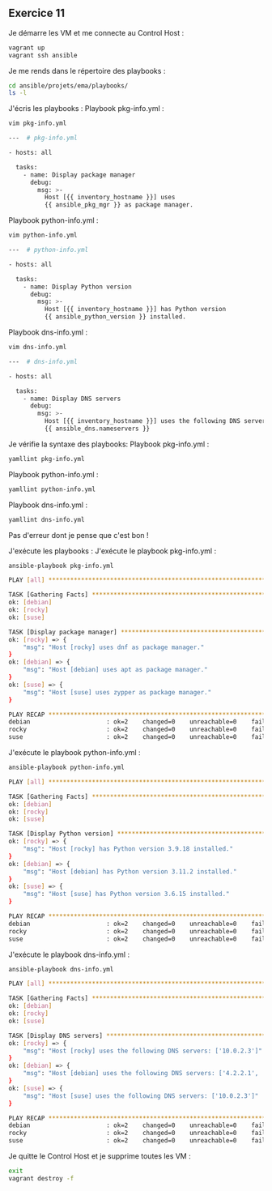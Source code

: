 ## Exercice 11

Je démarre les VM et me connecte au Control Host :

```bash
vagrant up
vagrant ssh ansible
```
Je me rends dans le répertoire des playbooks :
```bash
cd ansible/projets/ema/playbooks/
ls -l
```

J'écris les playbooks :
Playbook pkg-info.yml :
```bash
vim pkg-info.yml
```
```bash
---  # pkg-info.yml

- hosts: all

  tasks:
    - name: Display package manager
      debug:
        msg: >-
          Host [{{ inventory_hostname }}] uses
          {{ ansible_pkg_mgr }} as package manager.
```

Playbook python-info.yml :
```bash
vim python-info.yml
```
```bash
---  # python-info.yml

- hosts: all

  tasks:
    - name: Display Python version
      debug:
        msg: >-
          Host [{{ inventory_hostname }}] has Python version
          {{ ansible_python_version }} installed.
```

Playbook dns-info.yml :
```bash
vim dns-info.yml
```
```bash
---  # dns-info.yml

- hosts: all

  tasks:
    - name: Display DNS servers
      debug:
        msg: >-
          Host [{{ inventory_hostname }}] uses the following DNS servers:
          {{ ansible_dns.nameservers }}
```

Je vérifie la syntaxe des playbooks: 
Playbook pkg-info.yml :
```bash
yamllint pkg-info.yml
```

Playbook python-info.yml :
```bash
yamllint python-info.yml
```

Playbook dns-info.yml :
```bash
yamllint dns-info.yml
```
Pas d'erreur dont je pense que c'est bon !

J'exécute les playbooks :
J'exécute le playbook pkg-info.yml :

```bash
ansible-playbook pkg-info.yml
```
```bash
PLAY [all] *******************************************************************************************************************

TASK [Gathering Facts] *******************************************************************************************************************
ok: [debian]
ok: [rocky]
ok: [suse]

TASK [Display package manager] *******************************************************************************************************************
ok: [rocky] => {
    "msg": "Host [rocky] uses dnf as package manager."
}
ok: [debian] => {
    "msg": "Host [debian] uses apt as package manager."
}
ok: [suse] => {
    "msg": "Host [suse] uses zypper as package manager."
}

PLAY RECAP *******************************************************************************************************************
debian                     : ok=2    changed=0    unreachable=0    failed=0    skipped=0    rescued=0    ignored=0   
rocky                      : ok=2    changed=0    unreachable=0    failed=0    skipped=0    rescued=0    ignored=0   
suse                       : ok=2    changed=0    unreachable=0    failed=0    skipped=0    rescued=0    ignored=0   
```

J'exécute le playbook python-info.yml :

```bash
ansible-playbook python-info.yml
```
```bash
PLAY [all] ********************************************************************************************************************

TASK [Gathering Facts] ********************************************************************************************************************
ok: [debian]
ok: [rocky]
ok: [suse]

TASK [Display Python version] ********************************************************************************************************************
ok: [rocky] => {
    "msg": "Host [rocky] has Python version 3.9.18 installed."
}
ok: [debian] => {
    "msg": "Host [debian] has Python version 3.11.2 installed."
}
ok: [suse] => {
    "msg": "Host [suse] has Python version 3.6.15 installed."
}

PLAY RECAP *********************************************************************************************************
debian                     : ok=2    changed=0    unreachable=0    failed=0    skipped=0    rescued=0    ignored=0   
rocky                      : ok=2    changed=0    unreachable=0    failed=0    skipped=0    rescued=0    ignored=0   
suse                       : ok=2    changed=0    unreachable=0    failed=0    skipped=0    rescued=0    ignored=0
```

J'exécute le playbook dns-info.yml :
```bash
ansible-playbook dns-info.yml
```
```bash
PLAY [all] *******************************************************************************************************************

TASK [Gathering Facts] *******************************************************************************************************************
ok: [debian]
ok: [rocky]
ok: [suse]

TASK [Display DNS servers] *******************************************************************************************************************
ok: [rocky] => {
    "msg": "Host [rocky] uses the following DNS servers: ['10.0.2.3']"
}
ok: [debian] => {
    "msg": "Host [debian] uses the following DNS servers: ['4.2.2.1', '4.2.2.2', '208.67.220.220']"
}
ok: [suse] => {
    "msg": "Host [suse] uses the following DNS servers: ['10.0.2.3']"
}

PLAY RECAP ********************************************************************************************************
debian                     : ok=2    changed=0    unreachable=0    failed=0    skipped=0    rescued=0    ignored=0   
rocky                      : ok=2    changed=0    unreachable=0    failed=0    skipped=0    rescued=0    ignored=0   
suse                       : ok=2    changed=0    unreachable=0    failed=0    skipped=0    rescued=0    ignored=0
```

Je quitte le Control Host et je supprime toutes les VM :
```bash
exit
vagrant destroy -f
```